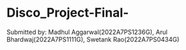 # Disco_Project-Final-
Submitted by: Madhul Aggarwal(2022A7PS1236G), Arul Bhardwaj(2022A7PS1111G), Swetank Rao(2022A7PS0434G)
